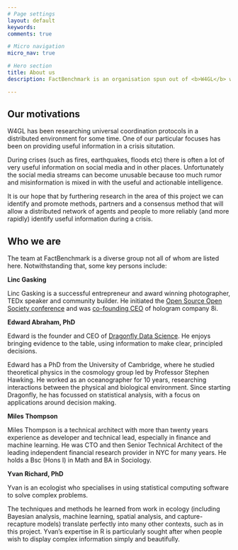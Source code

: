 ```yaml
---
# Page settings
layout: default
keywords:
comments: true

# Micro navigation
micro_nav: true

# Hero section
title: About us
description: FactBenchmark is an organisation spun out of <b>W4GL</b> which itself is an organisation doing research into resilient coordination protocols in distributed, unreliable environments. We are currently taking advice as to the best way to legally incorporate FactBenchmark as an independent, non profit, foundation in order to support this project.

---
```


## Our motivations 

W4GL has been researching universal coordination protocols in a distributed environment for some time. One of our particular focuses has been on providing useful information in a crisis situtation. 

During crises (such as fires, earthquakes, floods etc) there is often a lot of very useful information on social media and in other places. Unfortunately the social media streams can become unusable because too much rumor and misinformation is mixed in with the useful and actionable intelligence.

It is our hope that by furthering research in the area of this project we can identify and promote methods, partners and a consensus method that will allow a distributed network of agents and people to more reliably (and more rapidly) identify useful information during a crisis. 

## Who we are

The team at FactBenchmark is a diverse group not all of whom are listed here. Notwithstanding that, some key persons include: 

**Linc Gasking**

Linc Gasking is a successful entrepreneur and award winning photographer, TEDx speaker and community builder. He initiated the <a href="http://www.opensourceopensociety.com/">Open Source Open Society conference</a> and was <a href="https://futureofstorytelling.org/speaker/linc-gasking">co-founding CEO</a> of hologram company 8i.

**Edward Abraham, PhD**

Edward is the founder and CEO of <a href="https://www.dragonfly.co.nz">Dragonfly Data Science</a>. He enjoys bringing evidence to the table, using information to make clear, principled decisions.

Edward has a PhD from the University of Cambridge, where he studied theoretical physics in the cosmology group led by Professor Stephen Hawking. He worked as an oceanographer for 10 years, researching interactions between the physical and biological environment. Since starting Dragonfly, he has focussed on statistical analysis, with a focus on applications around decision making. 

**Miles Thompson**

Miles Thompson is a technical architect with more than twenty years experience as developer and technical lead, especially in finance and machine learning. He was CTO and then Senior Technical Architect of the leading independent financial research provider in NYC for many years. He holds a Bsc (Hons I) in Math and BA in Sociology.

**Yvan Richard, PhD**

Yvan is an ecologist who specialises in using statistical computing software  to solve complex problems.

The techniques and methods he learned from work in ecology (including Bayesian analysis, machine learning, spatial analysis, and capture-recapture models) translate perfectly into many other contexts, such as in this project. Yvan’s expertise in R is particularly sought after when people wish to display complex information simply and beautifully.


